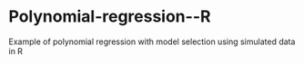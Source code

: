 # Polynomial-regression--R
Example of polynomial regression with model selection using simulated data in R
